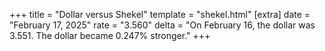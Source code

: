 +++
title = "Dollar versus Shekel"
template = "shekel.html"
[extra]
date = "February 17, 2025"
rate = "3.560"
delta = "On February 16, the dollar was 3.551. The dollar became 0.247% stronger."
+++
